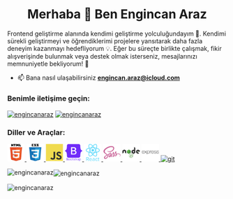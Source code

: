 <h1 align="center">Merhaba 👋 Ben Engincan Araz</h1>

<p align="left">
  Frontend geliştirme alanında kendimi geliştirme yolculuğundayım 🚀.  
  Kendimi sürekli geliştirmeyi ve öğrendiklerimi projelere yansıtarak daha fazla deneyim kazanmayı hedefliyorum 💡.  
  Eğer bu süreçte birlikte çalışmak, fikir alışverişinde bulunmak veya destek olmak isterseniz, mesajlarınızı memnuniyetle bekliyorum! 💬
</p>

- 📫 Bana nasıl ulaşabilirsiniz **engincan.araz@icloud.com**

<h3 align="left">Benimle iletişime geçin:</h3>
<p align="left">
  <a href="https://linkedin.com/in/engincanaraz" target="blank"><img align="center" src="https://raw.githubusercontent.com/rahuldkjain/github-profile-readme-generator/master/src/images/icons/Social/linked-in-alt.svg" alt="engincanaraz" height="30" width="40" /></a>
  <a href="https://stackoverflow.com/users/engincanaraz" target="blank"><img align="center" src="https://raw.githubusercontent.com/rahuldkjain/github-profile-readme-generator/master/src/images/icons/Social/stack-overflow.svg" alt="engincanaraz" height="30" width="40" /></a> 
</p>


<h3 align="left">Diller ve Araçlar:</h3>
<p align="left"> 
  <a href="https://www.w3.org/html/" target="_blank" rel="noreferrer"> 
    <img src="https://raw.githubusercontent.com/devicons/devicon/master/icons/html5/html5-original-wordmark.svg" alt="html5" width="40" height="40"/> 
  </a> 
  <a href="https://www.w3schools.com/css/" target="_blank" rel="noreferrer"> 
    <img src="https://raw.githubusercontent.com/devicons/devicon/master/icons/css3/css3-original-wordmark.svg" alt="css3" width="40" height="40"/> 
  </a> 
  <a href="https://developer.mozilla.org/tr-TR/dokümanlar/Web/JavaScript" target="_blank" rel="noreferrer"> 
    <img src="https://raw.githubusercontent.com/devicons/devicon/master/icons/javascript/javascript-original.svg" alt="javascript" width="40" height="40"/> 
  </a> 
  <a href="https://getbootstrap.com" target="_blank" rel="noreferrer"> 
    <img src="https://raw.githubusercontent.com/devicons/devicon/master/icons/bootstrap/bootstrap-plain-wordmark.svg" alt="önyükleme" width="40" height="40"/> 
  </a> 
  <a href="https://reactjs.org/" target="_blank" rel="noreferrer"> 
    <img src="https://raw.githubusercontent.com/devicons/devicon/master/icons/react/react-original-wordmark.svg" alt="react" width="40" height="40"/> 
  </a> 
  <a href="https://sass-lang.com" target="_blank" rel="noreferrer"> 
    <img src="https://raw.githubusercontent.com/devicons/devicon/master/icons/sass/sass-original.svg" alt="sass" width="40" height="40"/> 
  </a> 
  <a href="https://nodejs.org" target="_blank" rel="noreferrer"> 
    <img src="https://raw.githubusercontent.com/devicons/devicon/master/icons/nodejs/nodejs-original-wordmark.svg" alt="nodejs" width="40" height="40"/> 
  </a> 
  <a href="https://expressjs.com" target="_blank" rel="noreferrer"> 
    <img src="https://raw.githubusercontent.com/devicons/devicon/master/icons/express/express-original-wordmark.svg" alt="express" width="40" height="40"/> 
  </a> 
  <a href="https://git-scm.com/" target="_blank" rel="noreferrer"> 
    <img src="https://www.vectorlogo.zone/logos/git-scm/git-scm-icon.svg" alt="git" width="40" height="40"/> 
  </a> 
</p>

<p><img align="left" src="https://github-readme-stats.vercel.app/api/top-langs?username=engincanaraz&show_icons=true&locale=tr&layout=compact" alt="engincanaraz" /></p>

<p> <img align="center" src="https://github-readme-stats.vercel.app/api?username=engincanaraz&show_icons=true&locale=tr" alt="engincanaraz" /></p>

<p><img align="center" src="https://github-readme-streak-stats.herokuapp.com/?user=engincanaraz&" alt="engincanaraz" /></p>
